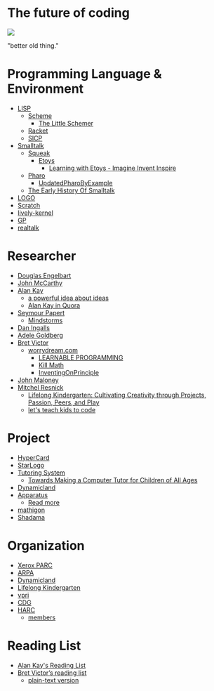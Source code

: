 # The future of coding
![](http://wwj-fig-bed.just4fun.site/dynabook_3e211037.png)

"better old thing."

# Programming Language & Environment
*  [LISP](https://en.wikipedia.org/wiki/Lisp_(programming_language))
    *  [Scheme](https://en.wikipedia.org/wiki/Scheme_(programming_language))
        *  [The Little Schemer](https://book.douban.com/subject/1632977/)
    *  [Racket](https://www.racket-lang.org/)
    *  [SICP](https://web.mit.edu/alexmv/6.037/sicp.pdf)
*  [Smalltalk](https://en.wikipedia.org/wiki/Smalltalk)
    *  [Squeak](http://www.squeakland.org/)
        *  [Etoys](https://en.wikipedia.org/wiki/Etoys_(programming_language))
            *  [Learning with Etoys - Imagine Invent Inspire](http://wiki.squeakland.org/index.php/LearningWithEtoysI3)
    *  [Pharo](https://pharo.org/)
        *  [UpdatedPharoByExample](https://github.com/SquareBracketAssociates/UpdatedPharoByExample)
    *  [The Early History Of Smalltalk](http://worrydream.com/EarlyHistoryOfSmalltalk)
*  [LOGO](https://en.wikipedia.org/wiki/Logo_(programming_language))
*  [Scratch](https://scratch.mit.edu/)
*  [lively-kernel](https://www.lively-kernel.org/)
*  [GP](https://harc.ycr.org/project/gp/)
*  [realtalk](https://harc.ycr.org/project/realtalk/)

# Researcher
*  [Douglas Engelbart](https://en.wikipedia.org/wiki/Douglas_Engelbart)
*  [John McCarthy](https://en.wikipedia.org/wiki/John_McCarthy_(computer_scientist))
*  [Alan Kay](https://en.wikipedia.org/wiki/Alan_Kay)
    *  [a powerful idea about ideas](https://www.ted.com/talks/alan_kay_shares_a_powerful_idea_about_ideas?language=zh-cn)
    *  [Alan Kay in Quora](https://www.quora.com/profile/Alan-Kay-11)
*  [Seymour Papert](https://en.wikipedia.org/wiki/Seymour_Papert)
    *  [Mindstorms](http://worrydream.com/refs/Papert%20-%20Mindstorms%201st%20ed.pdf)
*  [Dan Ingalls](https://en.wikipedia.org/wiki/Dan_Ingalls)
*  [Adele Goldberg](https://en.wikipedia.org/wiki/Adele_Goldberg_(computer_scientist))
*  [Bret Victor](https://en.wikipedia.org/wiki/Bret_Victor)
    *  [worrydream.com](http://worrydream.com/)
        *  [LEARNABLE PROGRAMMING](http://worrydream.com/#!/LearnableProgramming)
        *  [Kill Math](http://worrydream.com/KillMath/)
        *  [InventingOnPrinciple](http://worrydream.com/#!/InventingOnPrinciple)
*  [John Maloney](https://harc.ycr.org/member/john_maloney/)
*  [Mitchel Resnick](https://en.wikipedia.org/wiki/Mitchel_Resnick)
    *  [Lifelong Kindergarten: Cultivating Creativity through Projects, Passion, Peers, and Play](https://mitpress.mit.edu/books/lifelong-kindergarten)
    *  [let's teach kids to code](https://www.ted.com/talks/mitch_resnick_let_s_teach_kids_to_code)

# Project
*  [HyperCard](https://en.wikipedia.org/wiki/HyperCard)
*  [StarLogo](https://education.mit.edu/project/starlogo-tng/)
*  [Tutoring System](https://harc.ycr.org/project/tutoring-system/)
    *  [Towards Making a Computer Tutor for Children of All Ages](http://www.vpri.org/pdf/tr2016002_tutor.pdf)
*  [Dynamicland](https://dynamicland.org/)
*  [Apparatus](https://harc.ycr.org/project/apparatus/)
    *  [Read more](http://aprt.us/)
*  [mathigon](https://mathigon.org/)
*  [Shadama](http://tinlizzie.org/~ohshima/shadama2/live2017/)

# Organization
*  [Xerox PARC](https://en.wikipedia.org/wiki/PARC_(company))
*  [ARPA](https://en.wikipedia.org/wiki/ARPANET)
*  [Dynamicland](https://dynamicland.org/)
*  [Lifelong Kindergarten](https://www.media.mit.edu/groups/lifelong-kindergarten/overview/)
*  [vpri](http://www.vpri.org/)
*  [CDG](http://www.cdglabs.org/)
*  [HARC](https://harc.ycr.org/)
    *  [members](https://harc.ycr.org/member/)

# Reading List
*  [Alan Kay's Reading List](http://www.squeakland.org/resources/books/readingList.jsp)
*  [Bret Victor’s reading list](http://worrydream.com/#!/Links)
    *  [plain-text version](https://gist.github.com/nickloewen/10565777)
